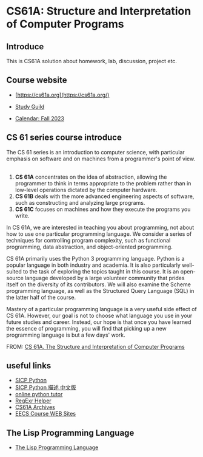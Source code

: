 # CS61A: Structure and Interpretation of Computer Programs 

## Introduce

This is CS61A solution about  homework, lab, discussion, project etc.

## Course website

-   [https://cs61a.org](https://cs61a.org/)

-   [Study Guild](contents/cs61a_fa23/Readme.md)

-   [Calendar: Fall 2023](calendar/Fall-2023_Calendar.md)

## **CS 61 series course introduce**

The CS 61 series is an introduction to computer science, with particular emphasis on software and on machines from a programmer's point of view.  

1. **CS 61A** concentrates on the idea of abstraction, allowing the programmer to think in terms appropriate to the problem rather than in low-level operations dictated by the computer hardware. 
2. **CS 61B** deals with the more advanced engineering aspects of software, such as constructing and analyzing large programs. 
3. **CS 61C** focuses on machines and how they execute the programs you write. 

In CS 61A, we are interested in teaching you about programming, not about how to use one particular programming language. We consider a series of techniques for controlling program complexity, such as functional programming, data abstraction, and object-oriented programming. 

CS 61A primarily uses the Python 3 programming language. Python is a popular language in both industry and academia. It is also particularly well-suited to the task of exploring the topics taught in this course. It is an open-source language developed by a large volunteer community that prides itself on the diversity of its contributors. We will also examine the Scheme programming language, as well as the Structured Query Language (SQL) in the latter half of the course.  

Mastery of a particular programming language is a very useful side effect of CS 61A. However, our goal is not to choose what language you use in your future studies and career. Instead, our hope is that once you have learned the essence of programming, you will find that picking up a new programming language is but a few days' work.

FROM: [CS 61A. The Structure and Interpretation of Computer Programs](https://www2.eecs.berkeley.edu/Courses/CS61A/)

## useful links

- [SICP Python](http://composingprograms.com/pages/11-getting-started.html)
- [SICP Python 描述 中文版](https://github.com/wizardforcel/sicp-py-zh)
- [online python tutor](https://pythontutor.com/composingprograms.html#mode=edit)
- [RegExr Helper](https://regexr.com/6r3v1)
- [CS61A Archives](https://inst.eecs.berkeley.edu/~cs61a/archives.html)
- [EECS Course WEB Sites](https://inst.eecs.berkeley.edu/classes-eecs.html)

##  The Lisp Programming Language
-   [The Lisp Programming Language](LISP/Readme.md)
